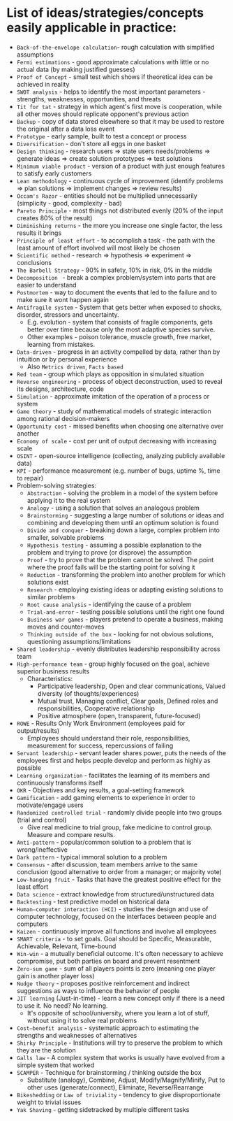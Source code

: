 # List of ideas/strategies/concepts easily applicable in practice:

* `Back-of-the-envelope calculation`- rough calculation with simplified assumptions
* `Fermi estimations` - good approximate calculations with little or no actual data (by making justified guesses)
* `Proof of Concept` - small test which shows if theoretical idea can be achieved in reality
* `SWOT analysis` - helps to identify the most important parameters - strengths, weaknesses, opportunities, and threats
* `Tit for tat` -  strategy in which agent's first move is cooperation, while all other moves should replicate opponent's previous action
* `Backup` - copy of data stored elsewhere so that it may be used to restore the original after a data loss event
* `Prototype` - early sample, built to test a concept or process
* `Diversification` - don't store all eggs in one basket 
* `Design thinking` - research users => state users needs/problems => generate ideas => create solution prototypes => test solutions
* `Minimum viable product` - version of a product with just enough features to satisfy early customers
* `Lean methodology` - continuous cycle of improvement (identify problems => plan solutions => implement changes => review results)
* `Occam's Razor` - entities should not be multiplied unnecessarily (simplicity - good, complexity - bad)
* `Pareto Principle` - most things not distributed evenly (20% of the input creates 80% of the result)
* `Diminishing returns` -  the more you increase one single factor, the less results it brings
* `Principle of least effort` - to accomplish a task - the path with the least amount of effort involved will most likely be chosen
* `Scientific method` - research => hypothesis => experiment => conclusions
* `The Barbell Strategy` - 90% in safety, 10% in risk, 0% in the middle
* `Decomposition ` - break a complex problem/system into parts that are easier to understand
* `Postmortem` - way to document the events that led to the failure and to make sure it wont happen again
* `Antifragile system` - System that gets better when exposed to shocks, disorder, stressors and uncertainty. 
    *  E.g. evolution - system that consists of fragile components, gets better over time because only the most adaptive species survive.
    *  Other examples - poison tolerance, muscle growth, free market, learning from mistakes.
* `Data-driven` - progress in an activity compelled by data, rather than by intuition or by personal experience
    * Also `Metrics driven`, `Facts based`
* `Red team` - group which plays as opposition in simulated situation
* `Reverse engineering` - process of object deconstruction, used to reveal its designs, architecture, code
* `Simulation` - approximate imitation of the operation of a process or system
* `Game theory` - study of mathematical models of strategic interaction among rational decision-makers
* `Opportunity cost` - missed benefits when choosing one alternative over another
* `Economy of scale` - cost per unit of output decreasing with increasing scale
* `OSINT` - open-source intelligence (collecting, analyzing publicly available data)
* `KPI` - performance measurement (e.g. number of bugs, uptime %, time to repair)
* Problem-solving strategies:
    * `Abstraction` - solving the problem in a model of the system before applying it to the real system
    * `Analogy` - using a solution that solves an analogous problem
    * `Brainstorming` - suggesting a large number of solutions or ideas and combining and developing them until an optimum solution is found
    * `Divide and conquer` - breaking down a large, complex problem into smaller, solvable problems
    * `Hypothesis testing` - assuming a possible explanation to the problem and trying to prove (or disprove) the assumption
    * `Proof` - try to prove that the problem cannot be solved. The point where the proof fails will be the starting point for solving it
    * `Reduction` - transforming the problem into another problem for which solutions exist
    * `Research` - employing existing ideas or adapting existing solutions to similar problems
    * `Root cause analysis` - identifying the cause of a problem
    * `Trial-and-error` - testing possible solutions until the right one found
    * `Business war games` - players pretend to operate a business, making moves and counter-moves
    * `Thinking outside of the box` - looking for not obvious solutions, questioning assumptions/limitations
* `Shared leadership` - evenly distributes leadership responsibility across team
* `High-performance team` - group highly focused on the goal, achieve superior business results
    * Characteristics: 
        * Participative leadership, Open and clear communications, Valued diversity (of thoughts/experiences)
        * Mutual trust, Managing conflict, Clear goals, Defined roles and responsibilities, Cooperative relationship
        * Positive atmosphere (open, transparent, future-focused)
* `ROWE` - Results Only Work Environment (employees paid for output/results)
    * Employees should understand their role, responsibilities, measurement for success, repercussions of failing
* `Servant leadership` - servant leader shares power, puts the needs of the employees first and helps people develop and perform as highly as possible
* `Learning organization` - facilitates the learning of its members and continuously transforms itself
* `OKR` - Objectives and key results, a goal-setting framework
* `Gamification` - add gaming elements to experience in order to motivate/engage users
* `Randomized controlled trial` - randomly divide people into two groups (trial and control)
    * Give real medicine to trial group, fake medicine to control group. Measure and compare results.
* `Anti-pattern` - popular/common solution to a problem that is wrong/ineffective
* `Dark pattern` - typical immoral solution to a problem
* `Consensus` - after discussion, team members arrive to the same conclusion (good alternative to order from a manager; or majority vote)
* `Low-hanging fruit` - Tasks that have the greatest positive effect for the least effort
* `Data science` - extract knowledge from structured/unstructured data
* `Backtesting` - test predictive model on historical data
* `Human–computer interaction (HCI)` - studies the design and use of computer technology, focused on the interfaces between people and computers
* `Kaizen` - continuously improve all functions and involve all employees
* `SMART criteria` - to set goals. Goal should be Specific, Measurable, Achievable, Relevant, Time-bound
* `Win-win` - a mutually beneficial outcome. It's often necessary to achieve compromise, put both parties on board and prevent resentment
* `Zero-sum game` - sum of all players points is zero (meaning one player gain is another player loss)
* `Nudge theory` - proposes positive reinforcement and indirect suggestions as ways to influence the behavior of people
* `JIT learning` (Just-in-time) - learn a new concept only if there is a need to use it. No need? No learning.
    * It's opposite of school/university, where you learn a lot of stuff, without using it to solve real problems
* `Cost–benefit analysis` - systematic approach to estimating the strengths and weaknesses of alternatives
* `Shirky Principle` - Institutions will try to preserve the problem to which they are the solution
* `Galls law` - A complex system that works is usually have evolved from a simple system that worked
* `SCAMPER` - Technique for brainstorming / thinking outside the box
    * Substitute (analogy), Combine, Adjust, Modify/Magnify/Minify, Put to other uses (generate/connect), Eliminate, Reverse/Rearrange
* `Bikeshedding` or `Law of triviality` - tendency to give disproportionate weight to trivial issues
* `Yak Shaving` - getting sidetracked by multiple different tasks
